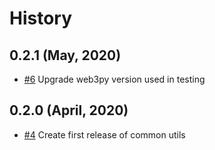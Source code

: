 History
=======

0.2.1 (May, 2020)
-------------------------
* [#6](https://github.com/keyko-io/common-utils-py/pull/6) Upgrade web3py version used in testing

0.2.0 (April, 2020)
-------------------------

* [#4](https://github.com/keyko-io/common-utils-py/issues/4) Create first release of common utils
